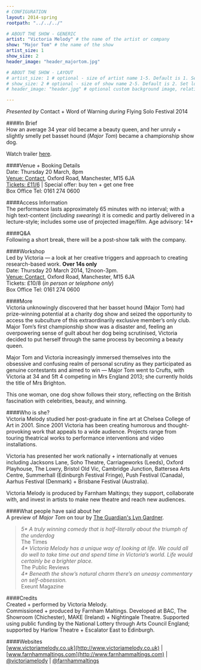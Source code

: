 ```yaml
---
# CONFIGURATION
layout: 2014-spring
rootpath: "../../../"

# ABOUT THE SHOW - GENERIC
artist: "Victoria Melody" # the name of the artist or company
show: "Major Tom" # the name of the show
artist_size: 1
show_size: 2
header_image: "header_majortom.jpg"

# ABOUT THE SHOW - LAYOUT
# artist_size: 1 # optional - size of artist name 1-5. Default is 1. Set longer names to lower values
# show_size: 2 # optional - size of show name 2-5. Default is 2. Set longer names to lower values
# header_image: "header.jpg" # optional custom background image, relative to current page

---
```

*Presented by* Contact + Word of Warning *during* Flying Solo Festival 2014      
       
####In Brief      
How an average 34 year old became a beauty queen, and her unruly + slightly smelly pet basset hound (*Major Tom*) became a championship show dog.         
        
Watch trailer [here](http://vimeo.com/70623285).        
          
####Venue + Booking Details    
Date: Thursday 20 March, 8pm     
[Venue: Contact](http://contactmcr.com/visit/getting-here/), Oxford Road, Manchester, M15 6JA    
[Tickets: £11/6](http://contactmcr.com/whats-on/12668-fs2014-victoria-melody-major-tom/booking) | Special offer: buy ten + get one free     
Box Office Tel: 0161 274 0600     
               
####Access Information        
The performance lasts approximately 65 minutes with no interval; with a high text-content (*including swearing*) it is comedic and partly delivered in a lecture-style; includes some use of projected image/film. Age advisory: 14+        
       
####Q&A        
Following a short break, there will be a post-show talk with the company.        
       
####Workshop        
Led by Victoria — a look at her creative triggers and approach to creating research-based work. **Over 14s only**   
Date: Thursday 20 March 2014, 12noon-3pm.         
[Venue: Contact](http://contactmcr.com/visit/getting-here/), Oxford Road, Manchester, M15 6JA    
Tickets: £10/8 (*in person or telephone only*)       
Box Office Tel: 0161 274 0600      
        
####More            
Victoria unknowingly discovered that her basset hound (Major Tom) had prize-winning potential at a charity dog show and seized the opportunity to access the subculture of this extraordinarily exclusive member’s only club. Major Tom’s first championship show was a disaster and, feeling an overpowering sense of guilt about her dog being scrutinised, Victoria decided to put herself through the same process by becoming a beauty queen.             
             
Major Tom and Victoria increasingly immersed themselves into the obsessive and confusing realm of personal scrutiny as they participated as genuine contestants and aimed to win — Major Tom went to Crufts, with Victoria at 34 and 5ft 4 competing in Mrs England 2013; she currently holds the title of Mrs Brighton.          
             
This one woman, one dog show follows their story, reflecting on the British fascination with celebrities, beauty, and winning.       
                  
####Who is she?    
Victoria Melody studied her post-graduate in fine art at Chelsea College of Art in 2001. Since 2001 Victoria has been creating humorous and thought-provoking work that appeals to a wide audience. Projects range from touring theatrical works to performance interventions and video installations.        
        
Victoria has presented her work nationally + internationally at venues including Jacksons Lane, Soho Theatre, Carriageworks (Leeds), Oxford Playhouse, The Lowry, Bristol Old Vic, Cambridge Junction, Battersea Arts Centre, Summerhall (Edinburgh Festival Fringe), Push Festival (Canada), Aarhus Festival (Denmark) + Brisbane Festival (Australia).         
       
Victoria Melody is produced by Farnham Maltings; they support, collaborate with, and invest in artists to make new theatre and reach new audiences.       
        
####What people have said about her         
A preview of *Major Tom* on tour by [The Guardian's Lyn Gardner](http://www.theguardian.com/stage/2014/mar/14/this-weeks-new-theatre).         
>*5\* A truly winning comedy that is half-literally about the triumph of the underdog*<br>The Times        
>*4\* Victoria Melody has a unique way of looking at life. We could all do well to take time out and spend time in Victoria’s world. Life would certainly be a brighter place.*<br>The Public Reviews        
>*4\* Beneath the show’s natural charm there’s an uneasy commentary on self-obsession.*<br>Exeunt Magazine     
        
####Credits    
Created + performed by Victoria Melody.        
Commissioned + produced by Farnham Maltings. Developed at BAC, The Showroom (Chichester), MAKE (Ireland) + Nightingale Theatre. Supported using public funding by the National Lottery through Arts Council England; supported by Harlow Theatre + Escalator East to Edinburgh.
         
####Websites        
[www.victoriamelody.co.uk](http://www.victoriamelody.co.uk) | [www.farnhammaltings.com](http://www.farnhammaltings.com) | [@victoriamelody](http://twitter.com/victoriamelody) | [@farnhammaltings](http://twitter.com/farnhammaltings)
